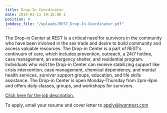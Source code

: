 ```yaml
---
title: Drop-In Coordinator
date: 2019-01-11 19:16:00 Z
position: 0
jobdesc_file: "/uploads/REST_Drop-In-Coordinator.pdf"
---
```


The Drop-in Center at REST is a critical need for survivors in the community who have been involved in the sex trade and desire to build community and access valuable resources. The Drop-in Center is a part of REST’s continuum of care, which includes prevention, outreach, a 24/7 hotline, case management, an emergency shelter, and residential program. Individuals who visit the Drop-in Center can receive stabilizing support like crisis intervention, case management, chemical dependency, and mental health services, survivor support groups, education, and life skills assistance. The Drop-in Center is open Monday-Thursday from 2pm-8pm and offers daily classes, groups, and workshops for survivors.

[Click here for the job description.](/uploads/REST_Drop-In-Coordinator.pdf)

To apply, email your resume and cover letter to [apply@iwantrest.com](mailto:apply@iwantrest.com)